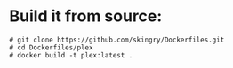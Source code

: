 # Build it from source:

```
# git clone https://github.com/skingry/Dockerfiles.git
# cd Dockerfiles/plex
# docker build -t plex:latest .
```

